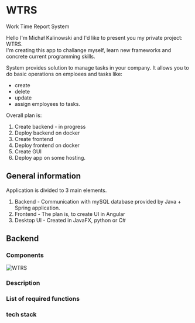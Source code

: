 # WTRS
Work Time Report System

Hello I'm Michał Kalinowski and I'd like to present you my private project: WTRS. <br>
I'm creating this app to challange myself, learn new frameworks and concrete current programming skills.

System provides solution to manage tasks in your company.
It allows you to do basic operations on emploees and tasks like: 
- create
- delete
- update
- assign employees to tasks.

Overall plan is:
1. Create backend - in progress
2. Deploy backend on docker
3. Create frontend
4. Deploy frontend on docker
5. Create GUI
6. Deploy app on some hosting.


## General information
Application is divided to 3 main elements. 
1. Backend - Communication with mySQL database provided by Java + Spring application. <IN PROGRESS>
2. Frontend - The plan is, to create UI in Angular <NOT STARTED YET>
3. Desktop UI - Created in JavaFX, python or C# <NOT STARTED YET>

## Backend
### Components
![WTRS](https://user-images.githubusercontent.com/77322007/183035434-a8a284d7-3b51-43aa-8439-6de34505d438.png)
### Description
### List of required functions
### tech stack


